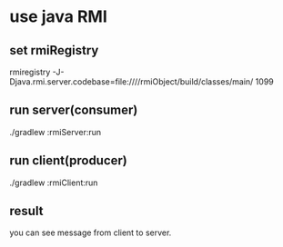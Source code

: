 
# use java RMI

## set rmiRegistry

rmiregistry -J-Djava.rmi.server.codebase=file:///<projectRoot>/rmiObject/build/classes/main/ 1099

## run server(consumer)

./gradlew :rmiServer:run

## run client(producer)

./gradlew :rmiClient:run

## result

you can see message from client to server.